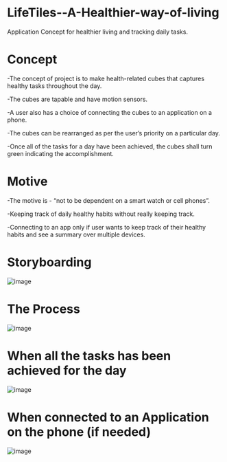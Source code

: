 # LifeTiles--A-Healthier-way-of-living
Application Concept for healthier living and tracking daily tasks. 

# Concept

-The concept of project is to make health-related cubes that captures healthy tasks throughout the day.

-The cubes are tapable and have motion sensors.

-A user also has a choice of connecting the cubes to an application on a phone.

-The cubes can be rearranged as per the user’s priority on a particular day.

-Once all of the tasks for a day have been achieved, the cubes shall turn green indicating the accomplishment.

# Motive

-The motive is - “not to be dependent on a smart watch or cell phones”. 

-Keeping track of daily healthy habits without really keeping track.

-Connecting to an app only if user wants to keep track of their healthy habits and see a summary over multiple devices. 

# Storyboarding
![image](https://github.com/user-attachments/assets/66b9ff57-3f1c-4fcb-876e-f422acdec5fe)

# The Process
![image](https://github.com/user-attachments/assets/46ffc2ea-f297-44d6-9635-8d5ba542391d)

# When all the tasks has been achieved for the day
![image](https://github.com/user-attachments/assets/ca7b8220-bdb9-4a59-8db9-2da01ee60b01)

# When connected to an Application on the phone (if needed)
![image](https://github.com/user-attachments/assets/4b35764c-3f13-4084-bafe-61d2c9e88819)








